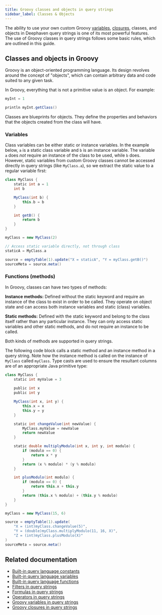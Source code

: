 ```yaml
---
title: Groovy classes and objects in query strings
sidebar_label: Classes & Objects
---
```


The ability to use your own custom Groovy [variables](./groovy-variables.md), [closures](./groovy-closures.md), classes, and objects in Deephaven query strings is one of its most powerful features. The use of Groovy classes in query strings follows some basic rules, which are outlined in this guide.

## Classes and objects in Groovy

Groovy is an object-oriented programming language. Its design revolves around the concept of "objects", which can contain arbitrary data and code suited to any given task.

In Groovy, everything that is not a primitive value is an object. For example:

```groovy order=:log
myInt = 1

println myInt.getClass()
```

Classes are blueprints for objects. They define the properties and behaviors that the objects created from the class will have.

### Variables

Class variables can be either static or instance variables. In the example below, `a` is a static class variable and `b` is an instance variable. The variable `a` does _not_ require an instance of the class to be used, while `b` does. However, static variables from custom Groovy classes cannot be accessed directly in query strings (like `MyClass.a`), so we extract the static value to a regular variable first:

```groovy order=source,sourceMeta
class MyClass {
    static int a = 1
    int b

    MyClass(int b) {
        this.b = b
    }

    int getB() {
        return b
    }
}

myClass = new MyClass(2)

// Access static variable directly, not through class
staticA = MyClass.a

source = emptyTable(1).update("X = staticA", "Y = myClass.getB()")
sourceMeta = source.meta()
```

### Functions (methods)

In Groovy, classes can have two types of methods:

**Instance methods:** Defined without the static keyword and require an instance of the class to exist in order to be called. They operate on object state and can access both instance variables and static (class) variables.

**Static methods:** Defined with the static keyword and belong to the class itself rather than any particular instance. They can only access static variables and other static methods, and do not require an instance to be called.

Both kinds of methods are supported in query strings.

The following code block calls a static method and an instance method in a query string. Note how the instance method is called on the instance of `MyClass` called `myClass`. Type casts are used to ensure the resultant columns are of an appropriate Java primitive type:

```groovy order=source,sourceMeta
class MyClass {
    static int myValue = 3
    
    public int x
    public int y

    MyClass(int x, int y) {
        this.x = x
        this.y = y
    }

    static int changeValue(int newValue) {
        MyClass.myValue = newValue
        return newValue
    }

    static double multiplyModulo(int x, int y, int modulo) {
        if (modulo == 0) {
            return x * y
        }
        return (x % modulo) * (y % modulo)
    }

    int plusModulo(int modulo) {
        if (modulo == 0) {
            return this.x + this.y
        }
        return (this.x % modulo) + (this.y % modulo)
    }
}

myClass = new MyClass(15, 6)

source = emptyTable(1).update(
    "X = (int)myClass.changeValue(5)",
    "Y = (double)myClass.multiplyModulo(11, 16, X)",
    "Z = (int)myClass.plusModulo(X)"
)
sourceMeta = source.meta()
```

## Related documentation

- [Built-in query language constants](./built-in-constants.md)
- [Built-in query language variables](./built-in-variables.md)
- [Built-in query language functions](./built-in-functions.md)
- [Filters in query strings](./filters.md)
- [Formulas in query strings](./formulas.md)
- [Operators in query strings](./operators.md)
- [Groovy variables in query strings](./groovy-variables.md)
- [Groovy closures in query strings](./groovy-closures.md)
